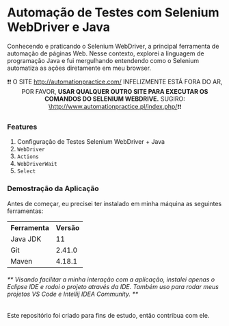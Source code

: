 <h1>Automação de Testes com Selenium WebDriver e Java</h1>

<p>Conhecendo e praticando o Selenium WebDriver, a principal ferramenta de automação de páginas Web. Nesse contexto, explorei a linguagem de programação Java e fui mergulhando entendendo como o Selenium automatiza as ações diretamente em meu browser.</p>

<p align="center">❗❗ O SITE <a href="http://automationpractice.com/">http://automationpractice.com/</a> INFELIZMENTE ESTÁ FORA DO AR, POR FAVOR, <strong>USAR QUALQUER OUTRO SITE PARA EXECUTAR OS COMANDOS DO SELENIUM WEBDRIVE.</strong> SUGIRO: <a href="http://www.automationpractice.pl/index.php/">\http://www.automationpractice.pl/index.php/</a>❗❗</p>

<h3>Features</h3>
<ol>
	<li>Configuração de Testes Selenium WebDriver + Java</li>
	<li><code>WebDriver</code></li>
	<li><code>Actions</code></li>
	<li><code>WebDriverWait</code></li>
	<li><code>Select</code></li>
</ol>

<h3>Demostração da Aplicação</h3>
<p>Antes de começar, eu precisei ter instalado em minha máquina as seguintes ferramentas:</p>
<table>
<tr>
	<th>Ferramenta</th>
	<th>Versão</th>
</tr>
<tr>
	<td>Java JDK</td>
	<td>11</td>
</tr>
<tr>
	<td>Git</td>
	<td>2.41.0</td>
</tr>
<tr>
	<td>Maven</td>
	<td>4.18.1</td>
</tr>
</table>
<h6>** Visando facilitar a minha interação com a aplicação, instalei apenas o Eclipse IDE e rodoi o projeto através da IDE. Também uso para rodar meus projetos VS Code e Intellij IDEA Community. **</h6>

Este repositório foi criado para fins de estudo, então contribua com ele.<br>
